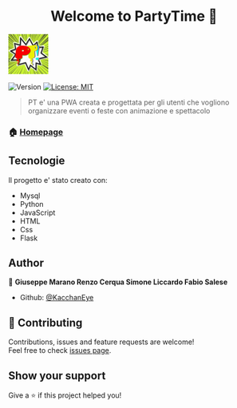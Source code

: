 <h1 align="center">Welcome to PartyTime 👋</h1> <img  src="PartyTime/images/logo.jpg" alt=""  width="80" height="80">
<p>
  <img alt="Version" src="https://img.shields.io/badge/version-1.0-blue.svg?cacheSeconds=2592000" />
  <a href="#" target="_blank">
    <img alt="License: MIT" src="https://img.shields.io/badge/License-MIT-yellow.svg" />
  </a>
</p>

> PT e' una PWA creata e progettata per gli utenti che vogliono organizzare eventi o feste con animazione e spettacolo

### 🏠 [Homepage](https://github.com/KacchanEye/PartyTime)


## Tecnologie
Il progetto e' stato creato con:
* Mysql
* Python
* JavaScript
* HTML
* Css
* Flask

## Author

👤 **Giuseppe Marano Renzo Cerqua Simone Liccardo Fabio Salese**

* Github: [@KacchanEye](https://github.com/KacchanEye)

## 🤝 Contributing

Contributions, issues and feature requests are welcome!<br />Feel free to check [issues page](https://github.com/KacchanEye/PartyTime/issues). 

## Show your support

Give a ⭐️ if this project helped you!



